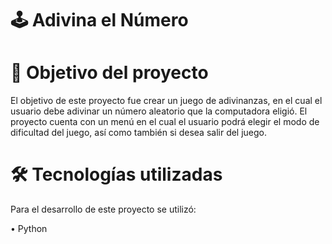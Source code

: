 # :joystick:				Adivina el Número


# 📝 Objetivo del proyecto
El objetivo de este proyecto fue crear un juego de adivinanzas, en el cual el usuario debe adivinar un número aleatorio que la computadora eligió. El proyecto
cuenta con un menú en el cual el usuario podrá elegir el modo de dificultad del juego, así como también si desea salir del juego.

# :hammer_and_wrench: Tecnologías utilizadas
Para el desarrollo de este proyecto se utilizó:

• Python
